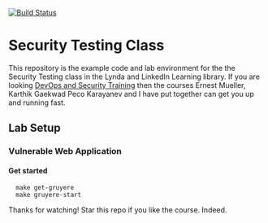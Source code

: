 [![Build Status](https://travis-ci.org/wickett/security-testing-class.svg?branch=master)](https://travis-ci.org/wickett/security-testing-class)
# Security Testing Class
This repository is the example code and lab environment for the the Security Testing class in the Lynda and LinkedIn Learning library. If you are looking [DevOps and Security Training](https://www.lynda.com/SharedPlaylist/ccf29d5fa587472c95573529a0a94363) then the courses Ernest Mueller, Karthik Gaekwad Peco Karayanev and I have put together can get you up and running fast.

## Lab Setup


### Vulnerable Web Application


#### Get started

```
  make get-gruyere
  make gruyere-start
```

Thanks for watching! Star this repo if you like the course. Indeed.
